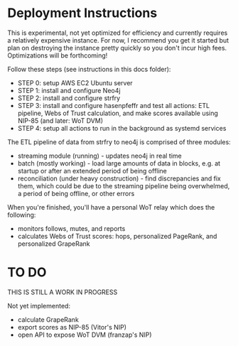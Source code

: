 Deployment Instructions
=====

This is experimental, not yet optimized for efficiency and currently requires a relatively expensive instance. For now, I recommend you get it started but plan on destroying the instance pretty quickly so you don't incur high fees. Optimizations will be forthcoming!

Follow these steps (see instructions in this docs folder):
- STEP 0: setup AWS EC2 Ubuntu server
- STEP 1: install and configure Neo4j
- STEP 2: install and configure strfry
- STEP 3: install and configure hasenpfeffr and test all actions: ETL pipeline, Webs of Trust calculation, and make scores available using NIP-85 (and later: WoT DVM)
- STEP 4: setup all actions to run in the background as systemd services

The ETL pipeline of data from strfry to neo4j is comprised of three modules:
- streaming module (running) - updates neo4j in real time
- batch (mostly working) - load large amounts of data in blocks, e.g. at startup or after an extended period of being offline
- reconciliation (under heavy construction) - find discrepancies and fix them, which could be due to the streaming pipeline being overwhelmed, a period of being offline, or other errors

When you're finished, you'll have a personal WoT relay which does the following:
- monitors follows, mutes, and reports
- calculates Webs of Trust scores: hops, personalized PageRank, and personalized GrapeRank

# TO DO

THIS IS STILL A WORK IN PROGRESS

Not yet implemented:
- calculate GrapeRank
- export scores as NIP-85 (Vitor's NIP)
- open API to expose WoT DVM (franzap's NIP)
